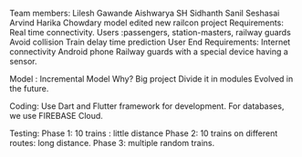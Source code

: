 Team members:
Lilesh Gawande
Aishwarya SH
Sidhanth Sanil
Seshasai Arvind
Harika Chowdary
model 
edited
new railcon project
Requirements:
Real time connectivity.
Users :passengers, station-masters, railway guards
Avoid collision
Train delay time prediction
User End Requirements: 
Internet connectivity 
Android phone
Railway guards with a special device having a sensor.

Model : Incremental Model
Why? 
Big project
Divide it in modules
Evolved in the future. 

Coding:
Use Dart and Flutter framework for development.
For databases, we use FIREBASE Cloud.

Testing:
Phase 1: 10 trains : little distance
Phase 2: 10 trains on different routes: long distance.
Phase 3: multiple random trains.








